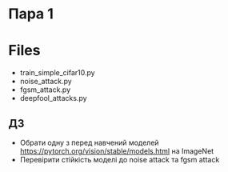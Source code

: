 # Пара 1

# Files
* train_simple_cifar10.py
* noise_attack.py
* fgsm_attack.py
* deepfool_attacks.py

## ДЗ
* Обрати одну з перед навчений моделей https://pytorch.org/vision/stable/models.html на ImageNet
* Перевірити стійкість моделі до noise attack та fgsm attack